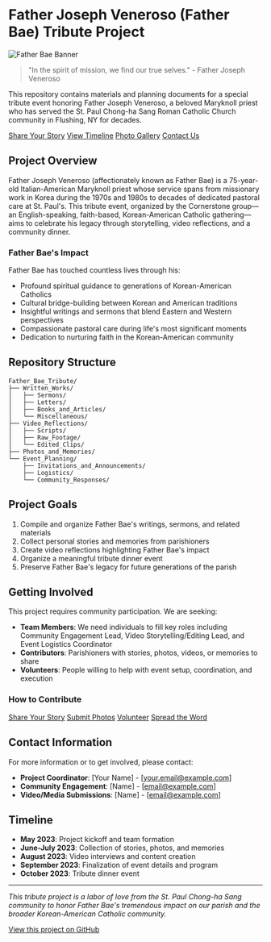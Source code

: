 # Father Joseph Veneroso (Father Bae) Tribute Project

![Father Bae Banner](assets/images/2025-advent-maryknoll.png)

> "In the spirit of mission, we find our true selves." - Father Joseph Veneroso

This repository contains materials and planning documents for a special tribute event honoring Father Joseph Veneroso, a beloved Maryknoll priest who has served the St. Paul Chong-ha Sang Roman Catholic Church community in Flushing, NY for decades.

<div class="hero-nav">
  <a href="Event_Planning/Invitations_and_Announcements/share_your_story.md" class="hero-nav-button primary">Share Your Story</a>
  <a href="Event_Planning/timeline.md" class="hero-nav-button">View Timeline</a>
  <a href="Photos_and_Memories/gallery.md" class="hero-nav-button">Photo Gallery</a>
  <a href="#contact-information" class="hero-nav-button">Contact Us</a>
</div>

## Project Overview

Father Joseph Veneroso (affectionately known as Father Bae) is a 75-year-old Italian-American Maryknoll priest whose service spans from missionary work in Korea during the 1970s and 1980s to decades of dedicated pastoral care at St. Paul's. This tribute event, organized by the Cornerstone group—an English-speaking, faith-based, Korean-American Catholic gathering—aims to celebrate his legacy through storytelling, video reflections, and a community dinner.

### Father Bae's Impact

Father Bae has touched countless lives through his:
- Profound spiritual guidance to generations of Korean-American Catholics
- Cultural bridge-building between Korean and American traditions
- Insightful writings and sermons that blend Eastern and Western perspectives
- Compassionate pastoral care during life's most significant moments
- Dedication to nurturing faith in the Korean-American community

## Repository Structure

```
Father_Bae_Tribute/
├── Written_Works/
│   ├── Sermons/
│   ├── Letters/
│   ├── Books_and_Articles/
│   └── Miscellaneous/
├── Video_Reflections/
│   ├── Scripts/
│   ├── Raw_Footage/
│   └── Edited_Clips/
├── Photos_and_Memories/
└── Event_Planning/
    ├── Invitations_and_Announcements/
    ├── Logistics/
    └── Community_Responses/
```

## Project Goals

1. Compile and organize Father Bae's writings, sermons, and related materials
2. Collect personal stories and memories from parishioners
3. Create video reflections highlighting Father Bae's impact
4. Organize a meaningful tribute dinner event
5. Preserve Father Bae's legacy for future generations of the parish

## Getting Involved

This project requires community participation. We are seeking:

- **Team Members**: We need individuals to fill key roles including Community Engagement Lead, Video Storytelling/Editing Lead, and Event Logistics Coordinator
- **Contributors**: Parishioners with stories, photos, videos, or memories to share
- **Volunteers**: People willing to help with event setup, coordination, and execution

### How to Contribute

<div class="hero-nav">
  <a href="Event_Planning/Invitations_and_Announcements/share_your_story.md" class="hero-nav-button">Share Your Story</a>
  <a href="mailto:email@example.com" class="hero-nav-button">Submit Photos</a>
  <a href="#contact-information" class="hero-nav-button">Volunteer</a>
  <a href="https://twitter.com/intent/tweet?text=Join%20us%20in%20honoring%20Father%20Joseph%20Veneroso%20(Father%20Bae)%20at%20St.%20Paul%20Chong-ha%20Sang%20Church.%20Learn%20more%20at%20https://yourusername.github.io/Father_Bae_Tribute/" class="hero-nav-button">Spread the Word</a>
</div>

## Contact Information

For more information or to get involved, please contact:

- **Project Coordinator**: [Your Name] - [your.email@example.com]
- **Community Engagement**: [Name] - [email@example.com]
- **Video/Media Submissions**: [Name] - [email@example.com]

## Timeline

- **May 2023**: Project kickoff and team formation
- **June-July 2023**: Collection of stories, photos, and memories
- **August 2023**: Video interviews and content creation
- **September 2023**: Finalization of event details and program
- **October 2023**: Tribute dinner event

---

*This tribute project is a labor of love from the St. Paul Chong-ha Sang community to honor Father Bae's tremendous impact on our parish and the broader Korean-American Catholic community.*

[View this project on GitHub](https://github.com/yourusername/Father_Bae_Tribute) 